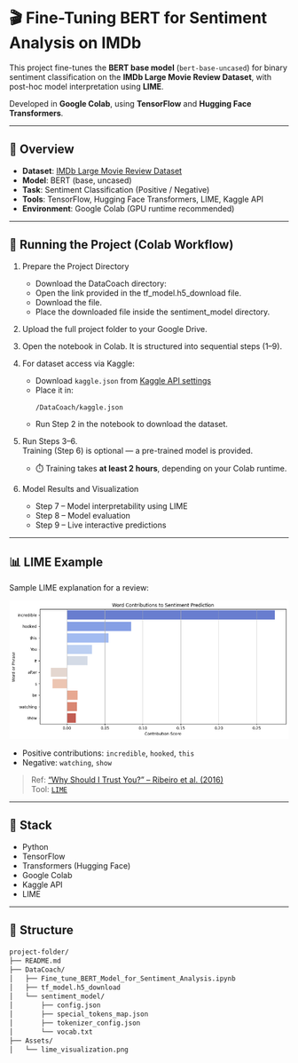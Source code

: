 # 🎬 Fine-Tuning BERT for Sentiment Analysis on IMDb

This project fine-tunes the **BERT base model** (`bert-base-uncased`) for binary sentiment classification on the **IMDb Large Movie Review Dataset**, with post-hoc model interpretation using **LIME**.

Developed in **Google Colab**, using **TensorFlow** and **Hugging Face Transformers**.

---

## 📁 Overview

- **Dataset**: [IMDb Large Movie Review Dataset](https://ai.stanford.edu/~amaas/data/sentiment/)
- **Model**: BERT (base, uncased)
- **Task**: Sentiment Classification (Positive / Negative)
- **Tools**: TensorFlow, Hugging Face Transformers, LIME, Kaggle API
- **Environment**: Google Colab (GPU runtime recommended)

---

## 🚀 Running the Project (Colab Workflow)
1. Prepare the Project Directory
   - Download the DataCoach directory:
   - Open the link provided in the tf_model.h5_download file.
   - Download the file.
   - Place the downloaded file inside the sentiment_model directory.
     
2. Upload the full project folder to your Google Drive.

3. Open the notebook in Colab. It is structured into sequential steps (1–9).

4. For dataset access via Kaggle:
   - Download `kaggle.json` from [Kaggle API settings](https://www.kaggle.com/settings)
   - Place it in:  
     ```
     /DataCoach/kaggle.json
     ```
   - Run Step 2 in the notebook to download the dataset.

5. Run Steps 3–6.  
   Training (Step 6) is optional — a pre-trained model is provided.  
   - ⏱️ Training takes **at least 2 hours**, depending on your Colab runtime.

6. Model Results and Visualization
   - Step 7 – Model interpretability using LIME
   - Step 8 – Model evaluation
   - Step 9 – Live interactive predictions

---

## 📊 LIME Example

Sample LIME explanation for a review:

![LIME explanation](Assets/lime_visualization.png)


- Positive contributions: `incredible`, `hooked`, `this`
- Negative: `watching`, `show`

> Ref: [“Why Should I Trust You?” – Ribeiro et al. (2016)](https://arxiv.org/abs/1602.04938)  
> Tool: [`LIME`](https://github.com/marcotcr/lime)

---

## 🧰 Stack

- Python
- TensorFlow
- Transformers (Hugging Face)
- Google Colab
- Kaggle API
- LIME

---

## 📂 Structure

```text
project-folder/
├── README.md
├── DataCoach/
│   ├── Fine_tune_BERT_Model_for_Sentiment_Analysis.ipynb
│   ├── tf_model.h5_download
│   └── sentiment_model/
│       ├── config.json
│       ├── special_tokens_map.json
│       ├── tokenizer_config.json
│       └── vocab.txt
├── Assets/
│   └── lime_visualization.png
